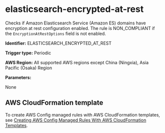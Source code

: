 # elasticsearch\-encrypted\-at\-rest<a name="elasticsearch-encrypted-at-rest"></a>

Checks if Amazon Elasticsearch Service \(Amazon ES\) domains have encryption at rest configuration enabled\. The rule is NON\_COMPLIANT if the `EncryptionAtRestOptions` field is not enabled\.

**Identifier:** ELASTICSEARCH\_ENCRYPTED\_AT\_REST

**Trigger type:** Periodic

**AWS Region:** All supported AWS regions except China \(Ningxia\), Asia Pacific \(Osaka\) Region

**Parameters:**

None  

## AWS CloudFormation template<a name="w29aac11c33c17b7d181c15"></a>

To create AWS Config managed rules with AWS CloudFormation templates, see [Creating AWS Config Managed Rules With AWS CloudFormation Templates](aws-config-managed-rules-cloudformation-templates.md)\.